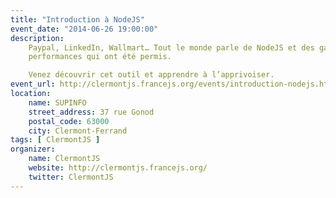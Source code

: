```yaml
---
title: "Introduction à NodeJS"
event_date: "2014-06-26 19:00:00"
description:
    Paypal, LinkedIn, Wallmart… Tout le monde parle de NodeJS et des gains en
    performances qui ont été permis.

    Venez découvrir cet outil et apprendre à l’apprivoiser.
event_url: http://clermontjs.francejs.org/events/introduction-nodejs.html
location:
    name: SUPINFO
    street_address: 37 rue Gonod
    postal_code: 63000
    city: Clermont-Ferrand
tags: [ ClermontJS ]
organizer:
    name: ClermontJS
    website: http://clermontjs.francejs.org/
    twitter: ClermontJS
---
```


